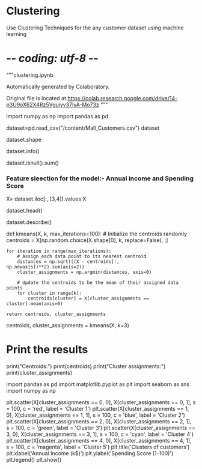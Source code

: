 # Clustering
Use Clustering Techniques for the any customer dataset using machine  learning
# -*- coding: utf-8 -*-
"""clustering.ipynb

Automatically generated by Colaboratory.

Original file is located at
    https://colab.research.google.com/drive/14-p3U9oX62X4Rz5Vguiyv37IyA-Mo73z
"""

import numpy as np
import pandas as pd

dataset=pd.read_csv("/content/Mall_Customers.csv")
dataset

dataset.shape

dataset.info()

dataset.isnull().sum()

### Feature sleection for the model:- Annual income and Spending Score
X= dataset.iloc[:, [3,4]].values
X

dataset.head()

dataset.describe()

def kmeans(X, k, max_iterations=100):
    # Initialize the centroids randomly
    centroids = X[np.random.choice(X.shape[0], k, replace=False), :]

    for iteration in range(max_iterations):
        # Assign each data point to its nearest centroid
        distances = np.sqrt(((X - centroids[:, np.newaxis])**2).sum(axis=2))
        cluster_assignments = np.argmin(distances, axis=0)

        # Update the centroids to be the mean of their assigned data points
        for cluster in range(k):
            centroids[cluster] = X[cluster_assignments == cluster].mean(axis=0)

    return centroids, cluster_assignments

centroids, cluster_assignments = kmeans(X, k=3)

# Print the results
print("Centroids:")
print(centroids)
print("Cluster assignments:")
print(cluster_assignments)

import pandas as pd
import matplotlib.pyplot as plt
import seaborn as sns
import numpy as np

plt.scatter(X[cluster_assignments == 0, 0], X[cluster_assignments == 0, 1], s = 100, c = 'red', label = 'Cluster 1')
plt.scatter(X[cluster_assignments == 1, 0], X[cluster_assignments == 1, 1], s = 100, c = 'blue', label = 'Cluster 2')
plt.scatter(X[cluster_assignments == 2, 0], X[cluster_assignments == 2, 1], s = 100, c = 'green', label = 'Cluster 3')
plt.scatter(X[cluster_assignments == 3, 0], X[cluster_assignments == 3, 1], s = 100, c = 'cyan', label = 'Cluster 4')
plt.scatter(X[cluster_assignments == 4, 0], X[cluster_assignments == 4, 1], s = 100, c = 'magenta', label = 'Cluster 5')
plt.title('Clusters of customers')
plt.xlabel('Annual Income (k$)')
plt.ylabel('Spending Score (1-100)')
plt.legend()
plt.show()
